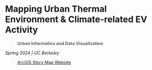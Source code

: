 # Mapping Urban Thermal Environment & Climate-related EV Activity

> **Urban Informatics and Data Visualization**

_Spring 2024 | UC Berkeley_


> [ArcGIS Story Map Website](https://arcg.is/1GfKiX)
